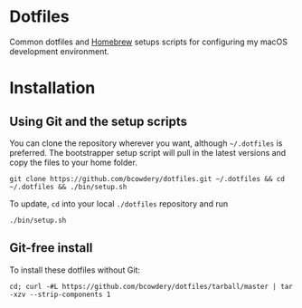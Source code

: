 Dotfiles
========

Common dotfiles and [Homebrew](https://brew.sh/) setups scripts for configuring my macOS development environment.

# Installation

## Using Git and the setup scripts

You can clone the repository wherever you want, although `~/.dotfiles` is preferred. The bootstrapper setup script will pull in the latest versions and copy the files to your home folder.

```
git clone https://github.com/bcowdery/dotfiles.git ~/.dotfiles && cd ~/.dotfiles && ./bin/setup.sh
```

To update, `cd` into your local `./dotfiles` repository and run
```
./bin/setup.sh
```

## Git-free install

To install these dotfiles without Git:

```
cd; curl -#L https://github.com/bcowdery/dotfiles/tarball/master | tar -xzv --strip-components 1
```
